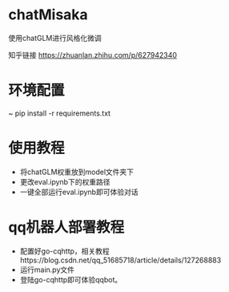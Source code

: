 # chatMisaka
使用chatGLM进行风格化微调

知乎链接 https://zhuanlan.zhihu.com/p/627942340

# 环境配置
~ pip install -r requirements.txt

# 使用教程
- 将chatGLM权重放到model文件夹下
- 更改eval.ipynb下的权重路径
- 一键全部运行eval.ipynb即可体验对话

# qq机器人部署教程
- 配置好go-cqhttp，相关教程https://blog.csdn.net/qq_51685718/article/details/127268883
- 运行main.py文件
- 登陆go-cqhttp即可体验qqbot。